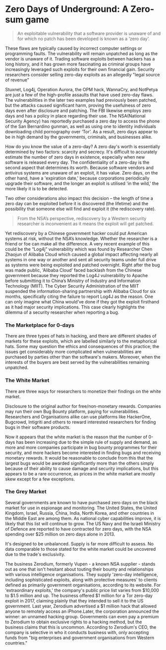 # Zero Days of Underground: A Zero-sum game

> An exploitable vulnerability that a software provider is unaware of and for which no patch has been developed is known as a ‘zero day’. 
 
These flaws are typically caused by incorrect computer settings or programming faults. The vulnerability will remain unpatched as long as the vendor is unaware of it. Trading software exploits between hackers has a long history, and it has grown more fascinating as criminal groups have increasingly leveraged such exploits for their own financial gain. Security researchers consider selling zero-day exploits as an allegedly "legal source of revenue"

Stuxnet, Log4j, Operation Aurora, the OPM hack, WannaCry, and NotPetya are just a few of the high-profile assaults that have used zero-day flaws. The vulnerabilities in the later two examples had previously been patched, but the attacks caused significant harm, proving the usefulness of zero days even after disclosure and patching. The FBI likewise employs zero days and has a policy in place regarding their use. The NSA(National Security Agency) has reportedly purchased a zero day to access the phone of the San Bernardino gunman, as well as using one to identity individuals downloading child pornography over ‘Tor’. As a result, zero days appear to be in high demand by the governments, criminals, and businesses alike.

How do you know the value of a zero-day?
A zero day's worth is essentially determined by two factors: scarcity and secrecy. It's difficult to accurately estimate the number of zero days in existence, especially when new software is released every day.
The confidentiality of a zero-day is the second aspect that determines its worth. Because software vendors and antivirus systems are unaware of an exploit, it has value. Zero days, on the other hand, have a 'expiration date,' because corporations periodically upgrade their software, and the longer an exploit is utilised 'in the wild,' the more likely it is to be detected.

Two other considerations also impact this decision – the length of time a zero day can
be exploited before it is discovered (the lifetime) and the possibility that someone else will
find and exploit it (the rediscovery rate).

> From the NSA’s perspective, rediscovery by a Western security researcher is inconvenient as it means the exploit will get patched. 


Yet rediscovery by a Chinese government hacker could put American systems at risk, without the NSA’s knowledge. Whether the researcher is a friend or foe can make all the difference. A very recent example of this could be the “Log4j” vulnerability which was found by Researcher Chen Zhaojun of Alibaba Cloud which caused a global impact affecting nearly all systems in one way or another and sent all security teams under full drive as systems were being exploited and patched overnight. Right after the bug was made public, ‘Alibaba Cloud’ faced backlash from the Chinese government because they reported the Log4J vulnerability to Apache before submitting it to China’s Ministry of Industry and Information Technology (MIIT). The Cyber Security Administration of the MIIT suspended the information-sharing partnership with Alibaba Cloud for six months, specifically citing the failure to report Log4J as the reason. One can only imagine what China would’ve done if they got the exploit firsthand as it had major security implications. This case clearly highlights the dilemma of a security researcher when reporting a bug.


### The Marketplace for 0-days

There are three types of hats in hacking, and there are different shades of markets for these exploits, which are labelled similarly to the metaphorical hats. Some may question the ethics and consequences of this practice; the issues get considerably more complicated when vulnerabilities are purchased by parties other than the software's makers. Moreover, when the interests of the buyers are best served by the vulnerabilities remaining unpatched.
### The White Market

There are three ways for researchers to monetize their findings on the white market.

Disclosure to the original author for free/non-monetary rewards.
Companies may run their own Bug Bounty platform, paying for vulnerabilities.
Researchers and Organisations alike can use platforms like HackerOne, Bugcrowd, Intigriti and others to reward interested researchers for finding bugs in their software products.

Now it appears that the white market is the reason that the number of 0-days has been increasing due to the simple rule of supply and demand, as more and more companies participate in bug bounty programmes for their security, and more hackers become interested in finding bugs and receiving monetary rewards. It would be reasonable to conclude from this that the largest bugs would be awarded significantly more than the others simply because of their ability to cause damage and security implications, but this appears to be a rare occurrence, as prices in the white market are mostly skew except for a few exceptions.

### The Grey Market

Several governments are known to have purchased zero days on the black market for use in espionage and monitoring. The United States, the United Kingdom, Israel, Russia, China, India, North Korea, and other countries in the Middle East are among them. As national cyber capabilities improve, it is likely that this list will continue to grow. The US Navy and the Israeli Ministry of Defence are reported to have contracted for zero days, with the NSA spending over $25 million on zero days alone in 2013.

It's designed to be unbalanced. Supply is far more difficult to assess. No data comparable to those stated for the white market could be uncovered due to the trade's exclusivity.


The business Zerodium, formerly Vupen - a known NSA supplier - stands out as one that isn't hesitant about touting their bounty and relationships with various intelligence organisations. They supply 'zero-day intelligence, including sophisticated exploits, along with protective measures' to clients defined as primarily government organisations, according to its website. For 'extraordinary exploits,' the company's public price list varies from $10,000 to $1.5 million and up. The business offered $1 million for a Tor zero-day exploit in 2017, claiming plainly that they intended to sell it to the US government. Last year, Zerodium advertised a $1 million hack that allowed anyone to remotely access an iPhone.Later, the corporation announced the winner: an unnamed hacking group. Governments can even pay a premium to Zerodium to obtain exclusive rights to a hacking method, but the business claims that this is uncommon. According to Zerodium's CEO, the company is selective in who it conducts business with, only accepting funds from "big enterprises and government organisations from Western countries."









